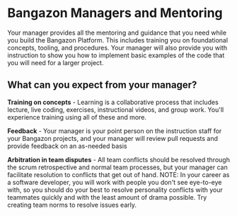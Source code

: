 # Bangazon Managers and Mentoring

Your manager provides all the mentoring and guidance that you need while you build the Bangazon Platform. This includes training you on foundational concepts, tooling, and procedures. Your manager will also provide you with instruction to show you how to implement basic examples of the code that you will need for a larger project.

## What can you expect from your manager?

**Training on concepts** - Learning is a collaborative process that includes lecture, live coding, exercises, instructional videos, and group work. You'll experience training using all of these and more.

**Feedback** - Your manager is your point person on the instruction staff for your Bangazon projects, and your manager will review pull requests and provide feedback on an as-needed basis

**Arbitration in team disputes** - All team conflicts should be resolved through the scrum retrospective and normal team processes, but your manager can facilitate resolution to conflicts that get out of hand. NOTE: In your career as a software developer, you will work with people you don't see eye-to-eye with, so you should do your best to resolve personality conflicts with your teammates quickly and with the least amount of drama possible. Try creating team norms to resolve issues early.
